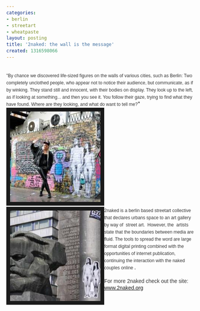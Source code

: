 ```yaml
---
categories:
- berlin
- streetart
- wheatpaste
layout: posting
title: '2naked: the wall is the message'
created: 1316598066
---
```

<div>&nbsp;</div><div><span style="color: rgb(50, 50, 50); font-family: Arial,sans-serif; font-size: 12px; line-height: 18px; background-color: rgb(255, 255, 255);">"By chance we discovered life-sized figures on the walls of various cities, such as Berlin</span><span style="color: rgb(50, 50, 50); font-family: Arial,sans-serif; font-size: 12px; line-height: 18px; background-color: rgb(255, 255, 255);">: Two completely unclothed people, who appear not to notice their audience, but communicate, as if by winking. They stand still and innocent, with their bodies on display. They look up to the left, as if looking at something... and then you see it. You follow their gaze, trying to find what they have found. Where are they looking, and what do want to tell me?</span>"</div><div><img alt="" src="/assets/files/u5/medium_2naked2.jpg" style="border-style: solid; border-width: 10px; width: 240px; height: 240px;"><img alt="" src="/assets/files/u5/medium_2naked1.jpg" style="border-style: solid; border-width: 10px; width: 240px; height: 240px; float: left;"></div><div><!--break--></div><div><span style="color: rgb(50, 50, 50); font-family: Arial,sans-serif; font-size: 12px; line-height: 18px; background-color: rgb(255, 255, 255);"><span style="background-color: rgb(255, 255, 255);">2naked is a berlin based streetart collective that declares urbans space to an art gallery by way of&nbsp; street art.</span><span style="background-color: rgb(255, 255, 255);">&nbsp; However, the&nbsp; artists state that </span><span style="background-color: rgb(255, 255, 255);">the boundaries between media are fluid. The tools to spread the word are large format digital printing combined with the opportunities of internet publication, continuing the interaction with the naked couples online</span><span style="background-color: rgb(255, 255, 255);"> </span></span>.</div><div>&nbsp;</div><div><font color="#323232" face="Arial, sans-serif"><span style="line-height: 18px;">For more 2naked check out the site:<a href="http://www.2naked.org/" target="_blank"> www.2naked.org</a></span></font></div>
